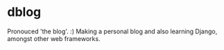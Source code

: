 # dblog
Pronouced 'the blog'. :)
Making a personal blog and also learning Django, amongst other web frameworks.
